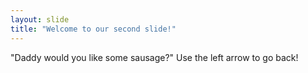 ```yaml
---
layout: slide
title: "Welcome to our second slide!"
---
```

"Daddy would you like some sausage?"
Use the left arrow to go back!
